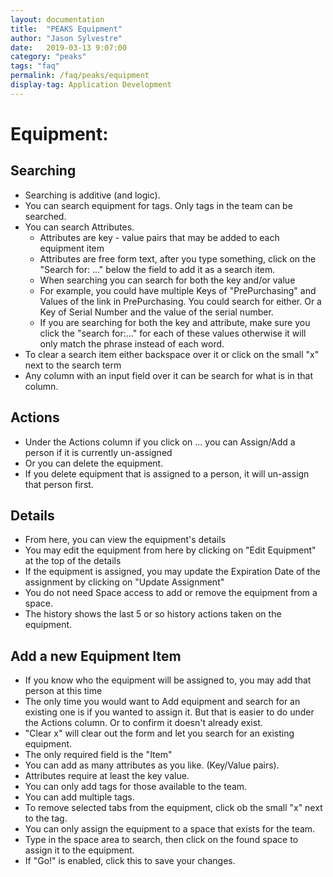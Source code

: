 ```yaml
---
layout: documentation
title:  "PEAKS Equipment"
author: "Jason Sylvestre"
date:   2019-03-13 9:07:00
category: "peaks"
tags: "faq"
permalink: /faq/peaks/equipment
display-tag: Application Development
---
```


# Equipment:

## Searching
* Searching is additive (and logic).
* You can search equipment for tags. Only tags in the team can be searched.
* You can search Attributes.
  * Attributes are key - value pairs that may be added to each equipment item
  * Attributes are free form text, after you type something, click on the "Search for: ..." below the field to add it as a search item.
  * When searching you can search for both the key and/or value
  * For example, you could have multiple Keys of "PrePurchasing" and Values of the link in PrePurchasing. You could search for either. Or a Key of Serial Number and the value of the serial number.
  * If you are searching for both the key and attribute, make sure you click the "search for:..." for each of these values otherwise it will only match the phrase instead of each word.
* To clear a search item either backspace over it or click on the small "x" next to the search term
* Any column with an input field over it can be search for what is in that column.

## Actions
* Under the Actions column if you click on ... you can Assign/Add a person if it is currently un-assigned
* Or you can delete the equipment.
* If you delete equipment that is assigned to a person, it will un-assign that person first.

## Details
* From here, you can view the equipment's details
* You may edit the equipment from here by clicking on "Edit Equipment" at the top of the details
* If the equipment is assigned, you may update the Expiration Date of the assignment by clicking on "Update Assignment"
* You do not need Space access to add or remove the equipment from a space.
* The history shows the last 5 or so history actions taken on the equipment.

## Add a new Equipment Item
* If you know who the equipment will be assigned to, you may add that person at this time
* The only time you would want to Add equipment and search for an existing one is if you wanted to assign it. But that is easier to do under the Actions column. Or to confirm it doesn't already exist.
* "Clear x" will clear out the form and let you search for an existing equipment.
* The only required field is the "Item"
* You can add as many attributes as you like. (Key/Value pairs).
* Attributes require at least the key value.
* You can only add tags for those available to the team.
* You can add multiple tags.
* To remove selected tabs from the equipment, click ob the small "x" next to the tag.
* You can only assign the equipment to a space that exists for the team. 
* Type in the space area to search, then click on the found space to assign it to the equipment.
* If "Go!" is enabled, click this to save your changes.
  
